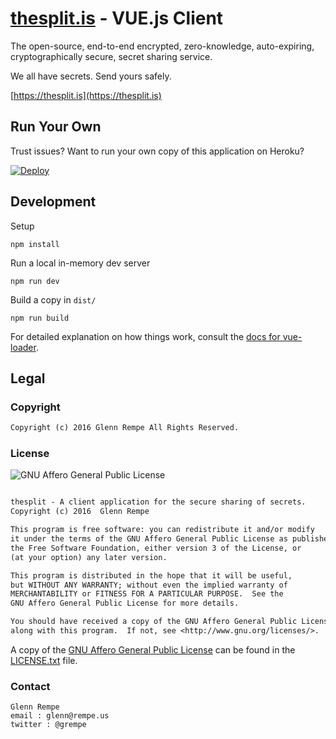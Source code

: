 # [thesplit.is](https://thesplit.is) - VUE.js Client

The open-source, end-to-end encrypted, zero-knowledge, auto-expiring, cryptographically secure, secret sharing service.

We all have secrets. Send yours safely.

[https://thesplit.is](https://thesplit.is)

## Run Your Own

Trust issues? Want to run your own copy of this application on Heroku?

[![Deploy](https://www.herokucdn.com/deploy/button.svg)](https://heroku.com/deploy?template=https://github.com/thesplit/thesplit)

## Development

Setup

```
npm install
```

Run a local in-memory dev server

```
npm run dev
```

Build a copy in `dist/`

```
npm run build
```

For detailed explanation on how things work, consult the [docs for vue-loader](http://vuejs.github.io/vue-loader).

## Legal

### Copyright

```txt
Copyright (c) 2016 Glenn Rempe All Rights Reserved.
```

### License

![GNU Affero General Public License](http://www.gnu.org/graphics/agplv3-155x51.png)

```txt

thesplit - A client application for the secure sharing of secrets.
Copyright (c) 2016  Glenn Rempe

This program is free software: you can redistribute it and/or modify
it under the terms of the GNU Affero General Public License as published by
the Free Software Foundation, either version 3 of the License, or
(at your option) any later version.

This program is distributed in the hope that it will be useful,
but WITHOUT ANY WARRANTY; without even the implied warranty of
MERCHANTABILITY or FITNESS FOR A PARTICULAR PURPOSE.  See the
GNU Affero General Public License for more details.

You should have received a copy of the GNU Affero General Public License
along with this program.  If not, see <http://www.gnu.org/licenses/>.


```

A copy of the [GNU Affero General Public License](http://www.gnu.org/licenses/agpl.html)
can be found in the [LICENSE.txt](https://github.com/thesplit/thesplit/blob/master/LICENSE.txt) file.

### Contact

```
Glenn Rempe
email : glenn@rempe.us
twitter : @grempe
```
